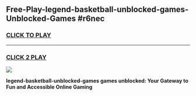 
## Free-Play-legend-basketball-unblocked-games-Unblocked-Games #r6nec
<h3>
<a href="https://news.freeplayer.one?title=legend-basketball-unblocked-games&ref=8M">CLICK TO PLAY</a></h3>
<hr>

<h3>
<a href="https://news.freeplayer.one?title=legend-basketball-unblocked-games&ref=8M">CLICK 2 PLAY</a>
  
</h3>

<a href="https://news.freeplayer.one?title=legend-basketball-unblocked-games&ref=8M"><img src="https://clearcache.store/games.png"></a>


**legend-basketball-unblocked-games games unblocked: Your Gateway to Fun and Accessible Online Gaming**

